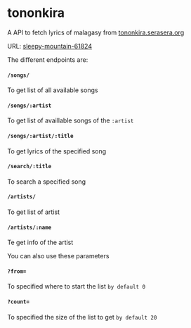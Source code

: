 # tononkira
A API to fetch lyrics of malagasy from [tononkira.serasera.org](https://tononkira.serasera.org/)

URL: [sleepy-mountain-61824](https://sleepy-mountain-61824.herokuapp.com/)

The different endpoints are:
#### `/songs/`
To get list of all available songs
#### `/songs/:artist`
To get list of availlable songs of the `:artist`
#### `/songs/:artist/:title`
To get lyrics of the specified song
#### `/search/:title`
To search a specified song
#### `/artists/`
To get list of artist
#### `/artists/:name`
Te get info of the artist

You can also use these parameters
#### `?from=`
To specified where to start the list `by default 0`
#### `?count=`
To specified the size of the list to get `by default 20`


